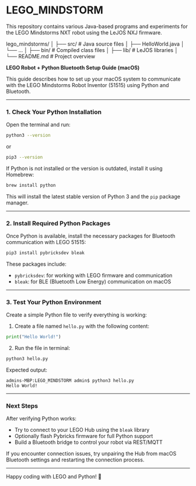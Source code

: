 # LEGO_MINDSTORM
This repository contains various Java-based programs and experiments for the LEGO Mindstorms NXT robot using the LeJOS NXJ firmware.

lego_mindstorms/
│
├── src/                # Java source files
│   ├── HelloWorld.java
│   └── ...
│
├── bin/                # Compiled class files
│
├── lib/                # LeJOS libraries
│
└── README.md           # Project overview


**LEGO Robot + Python Bluetooth Setup Guide (macOS)**

This guide describes how to set up your macOS system to communicate with the LEGO Mindstorms Robot Inventor (51515) using Python and Bluetooth. 

---

### 1. Check Your Python Installation

Open the terminal and run:

```bash
python3 --version
```
or
```bash
pip3 --version
```

If Python is not installed or the version is outdated, install it using Homebrew:

```bash
brew install python
```

This will install the latest stable version of Python 3 and the `pip` package manager.

---

### 2. Install Required Python Packages

Once Python is available, install the necessary packages for Bluetooth communication with LEGO 51515:

```bash
pip3 install pybricksdev bleak
```

These packages include:
- `pybricksdev`: for working with LEGO firmware and communication
- `bleak`: for BLE (Bluetooth Low Energy) communication on macOS

---

### 3. Test Your Python Environment

Create a simple Python file to verify everything is working:

1. Create a file named `hello.py` with the following content:

```python
print("Hello World!")
```

2. Run the file in terminal:

```bash
python3 hello.py
```

Expected output:

```
admins-MBP:LEGO_MINDSTORM admin$ python3 hello.py
Hello World!
```

---

### Next Steps

After verifying Python works:
- Try to connect to your LEGO Hub using the `bleak` library
- Optionally flash Pybricks firmware for full Python support
- Build a Bluetooth bridge to control your robot via REST/MQTT

If you encounter connection issues, try unpairing the Hub from macOS Bluetooth settings and restarting the connection process.

---

Happy coding with LEGO and Python! 🤖
